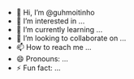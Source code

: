 - 👋 Hi, I’m @guhmoitinho
- 👀 I’m interested in ...
- 🌱 I’m currently learning ...
- 💞️ I’m looking to collaborate on ...
- 📫 How to reach me ...
- 😄 Pronouns: ...
- ⚡ Fun fact: ...

<!---
guhmoitinho/guhmoitinho is a ✨ special ✨ repository because its `README.md` (this file) appears on your GitHub profile.
You can click the Preview link to take a look at your changes.
--->
